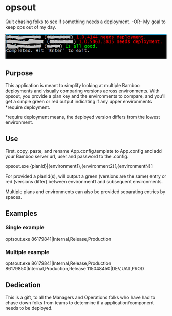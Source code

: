 ﻿# opsout
Quit chasing folks to see if something needs a deployment. -OR- My goal to keep ops out of my day.

![opsout sample output](https://raw.githubusercontent.com/patHyatt/opsout/master/opsout.PNG)


## Purpose
This application is meant to simplify looking at multiple Bamboo deployments and visually comparing versions across environments.
With opsout, you provide a plan key and the environments to compare, and you'll get a simple green or red output indicating if any upper environments *require deployment.

*require deployment means, the deployed version differs from the lowest environment.

## Use
First, copy, paste, and rename App.config.template to App.config and add your Bamboo server url, user and password to the .config.

opsout.exe {planId}|{environment1},{environment2}[,{environmentN}]

For provided a planId(s), will output a green (versions are the same) entry or red (versions differ) between environment1 and subsequent environments.

Multiple plans and environments can also be provided separating entries by spaces.

## Examples
### Single example
optsout.exe 86179841|Internal,Release,Production

### Multiple example
optsout.exe 86179841|Internal,Release,Production 86179850|Internal,Production,Release 115048450|DEV,UAT,PROD

## Dedication
This is a gift, to all the Managers and Operations folks who have had to chase down folks from teams to determine if a application/component needs to be deployed.
